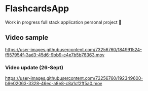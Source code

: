 # FlashcardsApp
Work in progress full stack application personal project 🚧


## Video sample
https://user-images.githubusercontent.com/73256760/184991524-f557954f-3ad3-45d6-9bb9-c4e7b5b76363.mov


### Video update (26-Sept)
https://user-images.githubusercontent.com/73256760/192349600-b9e02063-3328-46ec-a8e8-c8a1cf2ff5a0.mov

